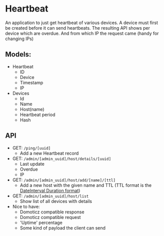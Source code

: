 # Heartbeat
An application to just get heartbeat of various devices. A device must first be created before 
it can send heartbeats.
The resulting API shows per device which are overdue. And from which IP the request came 
(handy for changing IPs)

## Models:
- Heartbeat
  - ID
  - Device
  - Timestamp
  - IP
- Devices
  - Id
  - Name
  - Host(name)
  - Heartbeat period
  - Hash
  
## API
- GET: `/ping/[uuid]`
  - Add a new Heartbeat record 
- GET: `/admin/[admin_uuid]/host/details/[uuid]`
  - Last update
  - Overdue
  - IP
- GET: `/admin/[admin_uuid]/host/add/[name]/[ttl]`
  - Add a new host with the given name and TTL (TTL format is the [DateInterval Duration format](https://en.wikipedia.org/wiki/ISO_8601#Durations))
- GET: `/admin/[admin_uuid]/host/list`
  - Show list of all devices with details
- Nice to have:
  - Domoticz compatible response
  - Domoticz compatible request
  - 'Uptime' percentage
  - Some kind of payload the client can send
